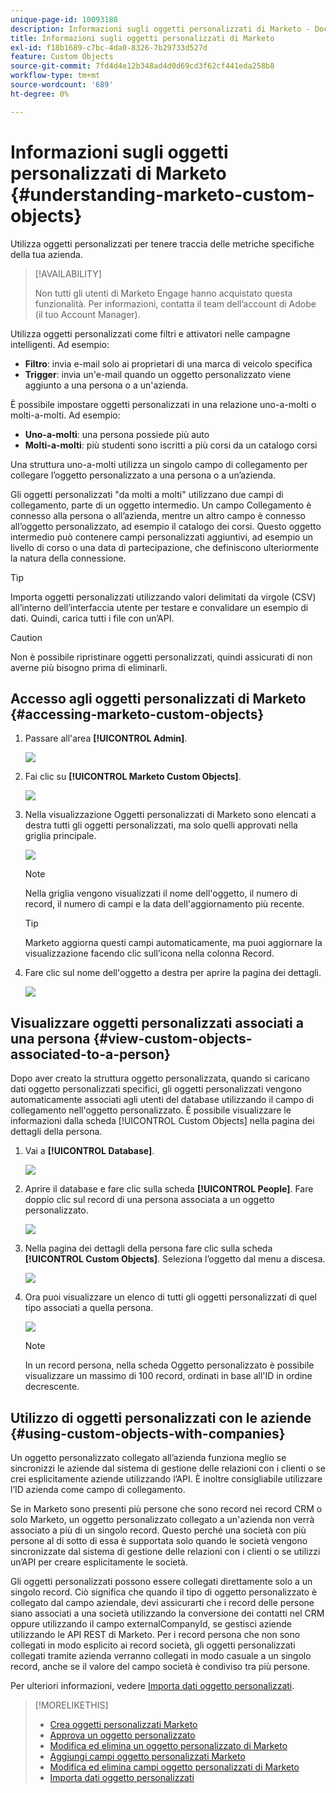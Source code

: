 ```yaml
---
unique-page-id: 10093188
description: Informazioni sugli oggetti personalizzati di Marketo - Documentazione di Marketo - Documentazione del prodotto
title: Informazioni sugli oggetti personalizzati di Marketo
exl-id: f18b1689-c7bc-4da0-8326-7b29733d527d
feature: Custom Objects
source-git-commit: 7fd4d4e12b348ad4d0d69cd3f62cf441eda258b8
workflow-type: tm+mt
source-wordcount: '689'
ht-degree: 0%

---
```


# Informazioni sugli oggetti personalizzati di Marketo {#understanding-marketo-custom-objects}

Utilizza oggetti personalizzati per tenere traccia delle metriche specifiche della tua azienda.

>[!AVAILABILITY]
>
>Non tutti gli utenti di Marketo Engage hanno acquistato questa funzionalità. Per informazioni, contatta il team dell’account di Adobe (il tuo Account Manager).

Utilizza oggetti personalizzati come filtri e attivatori nelle campagne intelligenti. Ad esempio:

* **Filtro**: invia e-mail solo ai proprietari di una marca di veicolo specifica
* **Trigger**: invia un&#39;e-mail quando un oggetto personalizzato viene aggiunto a una persona o a un&#39;azienda.

È possibile impostare oggetti personalizzati in una relazione uno-a-molti o molti-a-molti. Ad esempio:

* **Uno-a-molti**: una persona possiede più auto
* **Molti-a-molti**: più studenti sono iscritti a più corsi da un catalogo corsi

Una struttura uno-a-molti utilizza un singolo campo di collegamento per collegare l’oggetto personalizzato a una persona o a un’azienda.

Gli oggetti personalizzati &quot;da molti a molti&quot; utilizzano due campi di collegamento, parte di un oggetto intermedio. Un campo Collegamento è connesso alla persona o all’azienda, mentre un altro campo è connesso all’oggetto personalizzato, ad esempio il catalogo dei corsi. Questo oggetto intermedio può contenere campi personalizzati aggiuntivi, ad esempio un livello di corso o una data di partecipazione, che definiscono ulteriormente la natura della connessione.

>[!TIP]
>
>Importa oggetti personalizzati utilizzando valori delimitati da virgole (CSV) all’interno dell’interfaccia utente per testare e convalidare un esempio di dati. Quindi, carica tutti i file con un’API.

>[!CAUTION]
>
>Non è possibile ripristinare oggetti personalizzati, quindi assicurati di non averne più bisogno prima di eliminarli.

## Accesso agli oggetti personalizzati di Marketo {#accessing-marketo-custom-objects}

1. Passare all&#39;area **[!UICONTROL Admin]**.

   ![](assets/understanding-marketo-custom-objects-1.png)

1. Fai clic su **[!UICONTROL Marketo Custom Objects]**.

   ![](assets/understanding-marketo-custom-objects-2.png)

1. Nella visualizzazione Oggetti personalizzati di Marketo sono elencati a destra tutti gli oggetti personalizzati, ma solo quelli approvati nella griglia principale.

   ![](assets/understanding-marketo-custom-objects-3.png)

   >[!NOTE]
   >
   >Nella griglia vengono visualizzati il nome dell&#39;oggetto, il numero di record, il numero di campi e la data dell&#39;aggiornamento più recente.

   >[!TIP]
   >
   >Marketo aggiorna questi campi automaticamente, ma puoi aggiornare la visualizzazione facendo clic sull’icona nella colonna Record.

1. Fare clic sul nome dell&#39;oggetto a destra per aprire la pagina dei dettagli.

   ![](assets/understanding-marketo-custom-objects-4.png)

## Visualizzare oggetti personalizzati associati a una persona {#view-custom-objects-associated-to-a-person}

Dopo aver creato la struttura oggetto personalizzata, quando si caricano dati oggetto personalizzati specifici, gli oggetti personalizzati vengono automaticamente associati agli utenti del database utilizzando il campo di collegamento nell&#39;oggetto personalizzato. È possibile visualizzare le informazioni dalla scheda [!UICONTROL Custom Objects] nella pagina dei dettagli della persona.

1. Vai a **[!UICONTROL Database]**.

   ![](assets/understanding-marketo-custom-objects-5.png)

1. Aprire il database e fare clic sulla scheda **[!UICONTROL People]**. Fare doppio clic sul record di una persona associata a un oggetto personalizzato.

   ![](assets/understanding-marketo-custom-objects-6.png)

1. Nella pagina dei dettagli della persona fare clic sulla scheda **[!UICONTROL Custom Objects]**. Seleziona l’oggetto dal menu a discesa.

   ![](assets/understanding-marketo-custom-objects-7.png)

1. Ora puoi visualizzare un elenco di tutti gli oggetti personalizzati di quel tipo associati a quella persona.

   ![](assets/understanding-marketo-custom-objects-8.png)

   >[!NOTE]
   >
   >In un record persona, nella scheda Oggetto personalizzato è possibile visualizzare un massimo di 100 record, ordinati in base all&#39;ID in ordine decrescente.

## Utilizzo di oggetti personalizzati con le aziende {#using-custom-objects-with-companies}

Un oggetto personalizzato collegato all’azienda funziona meglio se sincronizzi le aziende dal sistema di gestione delle relazioni con i clienti o se crei esplicitamente aziende utilizzando l’API. È inoltre consigliabile utilizzare l’ID azienda come campo di collegamento.

Se in Marketo sono presenti più persone che sono record nei record CRM o solo Marketo, un oggetto personalizzato collegato a un&#39;azienda non verrà associato a più di un singolo record. Questo perché una società con più persone al di sotto di essa è supportata solo quando le società vengono sincronizzate dal sistema di gestione delle relazioni con i clienti o se utilizzi un’API per creare esplicitamente le società.

Gli oggetti personalizzati possono essere collegati direttamente solo a un singolo record. Ciò significa che quando il tipo di oggetto personalizzato è collegato dal campo aziendale, devi assicurarti che i record delle persone siano associati a una società utilizzando la conversione dei contatti nel CRM oppure utilizzando il campo externalCompanyId, se gestisci aziende utilizzando le API REST di Marketo. Per i record persona che non sono collegati in modo esplicito ai record società, gli oggetti personalizzati collegati tramite azienda verranno collegati in modo casuale a un singolo record, anche se il valore del campo società è condiviso tra più persone.

Per ulteriori informazioni, vedere [Importa dati oggetto personalizzati](/help/marketo/product-docs/administration/marketo-custom-objects/import-custom-object-data.md).

>[!MORELIKETHIS]
>
>* [Crea oggetti personalizzati Marketo](/help/marketo/product-docs/administration/marketo-custom-objects/create-marketo-custom-objects.md)
>* [Approva un oggetto personalizzato](/help/marketo/product-docs/administration/marketo-custom-objects/approve-a-custom-object.md)
>* [Modifica ed elimina un oggetto personalizzato di Marketo](/help/marketo/product-docs/administration/marketo-custom-objects/edit-and-delete-a-marketo-custom-object.md)
>* [Aggiungi campi oggetto personalizzati Marketo](/help/marketo/product-docs/administration/marketo-custom-objects/add-marketo-custom-object-fields.md)
>* [Modifica ed elimina campi oggetto personalizzati di Marketo](/help/marketo/product-docs/administration/marketo-custom-objects/edit-and-delete-marketo-custom-object-fields.md)
>* [Importa dati oggetto personalizzati](/help/marketo/product-docs/administration/marketo-custom-objects/import-custom-object-data.md)
